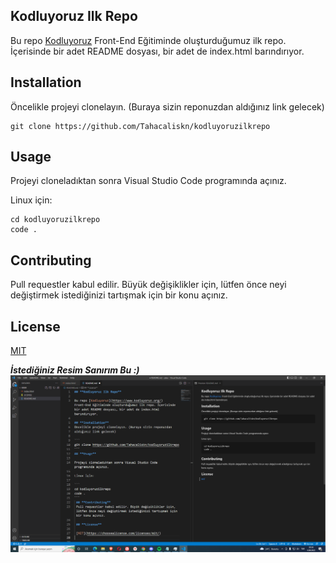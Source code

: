 ## **Kodluyoruz Ilk Repo**

Bu repo [Kodluyoruz](https://www.kodluyoruz.org/) Front-End Eğitiminde oluşturduğumuz ilk repo. İçerisinde bir adet README dosyası, bir adet de index.html barındırıyor.

## **Installation**
Öncelikle projeyi clonelayın. (Buraya sizin reponuzdan 
aldığınız link gelecek)

```
git clone https://github.com/Tahacaliskn/kodluyoruzilkrepo
```
## **Usage**

Projeyi cloneladıktan sonra Visual Studio Code programında açınız. 

Linux için:

``` 
cd kodluyoruzilkrepo 
code .
```
 ## **Contributing**
 Pull requestler kabul edilir. Büyük değişiklikler için, lütfen önce neyi değiştirmek istediğinizi tartışmak için bir konu açınız.

 ## **License**
 
 [MIT](https://choosealicense.com/licenses/mit/)

***İstediğiniz Resim Sanırım Bu :)***
![](projeresmi.PNG)